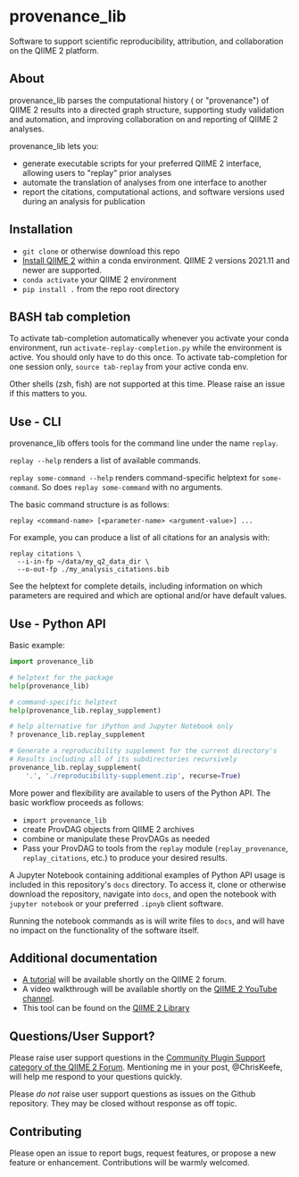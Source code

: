 # provenance_lib
Software to support scientific reproducibility, attribution,
and collaboration on the QIIME 2 platform.

## About
provenance_lib parses the computational history ( or "provenance") of QIIME 2
results into a directed graph structure, supporting study validation and automation,
and improving collaboration on and reporting of QIIME 2 analyses.

provenance_lib lets you:
- generate executable scripts for your preferred QIIME 2 interface,
  allowing users to "replay" prior analyses
- automate the translation of analyses from one interface to another
- report the citations, computational actions, and software versions used
  during an analysis for publication

## Installation
- `git clone` or otherwise download this repo
- [Install QIIME 2](https://docs.qiime2.org/2022.2/install/) within a conda
  environment. QIIME 2 versions 2021.11 and newer are supported.
- `conda activate` your QIIME 2 environment
- `pip install .` from the repo root directory

## BASH tab completion
To activate tab-completion automatically whenever you activate your conda environment,
run `activate-replay-completion.py` while the environment is active. You should
only have to do this once.
To activate tab-completion for one session only,
`source tab-replay` from your active conda env.

Other shells (zsh, fish) are not supported at this time.
Please raise an issue if this matters to you.

## Use - CLI
provenance_lib offers tools for the command line under the name `replay`.

`replay --help` renders a list of available commands.

`replay some-command --help` renders command-specific helptext for `some-command`.
So does `replay some-command` with no arguments.

The basic command structure is as follows:
```
replay <command-name> [<parameter-name> <argument-value>] ...
```
For example, you can produce a list of all citations for an analysis with:
```
replay citations \
  --i-in-fp ~/data/my_q2_data_dir \
  --o-out-fp ./my_analysis_citations.bib
```

See the helptext for complete details, including information on which parameters
are required and which are optional and/or have default values.

## Use - Python API
Basic example:
```python
import provenance_lib

# helptext for the package
help(provenance_lib)

# command-specific helptext
help(provenance_lib.replay_supplement)

# help alternative for iPython and Jupyter Notebook only
? provenance_lib.replay_supplement

# Generate a reproducibility supplement for the current directory's
# Results including all of its subdirectories recursively
provenance_lib.replay_supplement(
    '.', './reproducibility-supplement.zip', recurse=True)
```

More power and flexibility are available to users of the Python API.
The basic workflow proceeds as follows:
- `import provenance_lib`
- create ProvDAG objects from QIIME 2 archives
- combine or manipulate these ProvDAGs as needed
- Pass your ProvDAG to tools from the `replay` module
  (`replay_provenance`, `replay_citations`, etc.) to produce your desired results.

A Jupyter Notebook containing additional examples of Python API usage is
included in this repository's `docs` directory.
To access it, clone or otherwise download the repository,
navigate into `docs`, and open the notebook with `jupyter notebook` or your
preferred `.ipnyb` client software.

Running the notebook commands as is will write files to `docs`,
and will have no impact on the functionality of the software itself.

## Additional documentation
- [A tutorial](https://forum.qiime2.org) will be available shortly on the QIIME 2 forum.
- A video walkthrough will be available shortly on the [QIIME 2 YouTube channel](https://www.youtube.com/c/QIIME2).
- This tool can be found on the [QIIME 2 Library](https://library.qiime2.org/plugins/provenance_lib/43/)

## Questions/User Support?
Please raise user support questions in the [Community Plugin Support category
of the QIIME 2 Forum](https://forum.qiime2.org/c/community-plugin-support/).
Mentioning me in your post, @ChrisKeefe,
will help me respond to your questions quickly.

Please *do not* raise user support questions as issues on the Github repository.
They may be closed without response as off topic.

## Contributing
Please open an issue to report bugs, request features, or propose a new feature or enhancement.
Contributions will be warmly welcomed.
